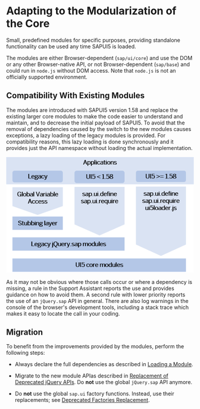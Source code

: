 <!-- loiob8fdf0c903424c9191f142842323ae22 -->

# Adapting to the Modularization of the Core

Small, predefined modules for specific purposes, providing standalone functionality can be used any time SAPUI5 is loaded.

The modules are either Browser-dependent \(`sap/ui/core`\) and use the DOM or any other Browser-native API, or not Browser-dependent \(`sap/base`\) and could run in `node.js` without DOM access. Note that `node.js` is not an officially supported environment.



<a name="loiob8fdf0c903424c9191f142842323ae22__section_dcz_jnh_y2b"/>

## Compatibility With Existing Modules

The modules are introduced with SAPUI5 version 1.58 and replace the existing larger core modules to make the code easier to understand and maintain, and to decrease the initial payload of SAPUI5. To avoid that the removal of dependencies caused by the switch to the new modules causes exceptions, a lazy loading of the legacy modules is provided. For compatibility reasons, this lazy loading is done synchronously and it provides just the API namespace without loading the actual implementation.

![](images/Image_Modularization_81e22f4.png)

As it may not be obvious where those calls occur or where a dependency is missing, a rule in the Support Assistant reports the use and provides guidance on how to avoid them. A second rule with lower priority reports the use of an `jQuery.sap` API in general. There are also log warnings in the console of the browser's development tools, including a stack trace which makes it easy to locate the call in your coding.



<a name="loiob8fdf0c903424c9191f142842323ae22__section_wbd_lph_y2b"/>

## Migration

To benefit from the improvements provided by the modules, perform the following steps:

-   Always declare the full dependencies as described in [Loading a Module](loading-a-module-d12024e.md).

-   Migrate to the new module APIas described in [Replacement of Deprecated jQuery APIs](replacement-of-deprecated-jquery-apis-a075ed8.md). Do **not** use the global `jQuery.sap` API anymore.

-   Do **not** use the global `sap.ui` factory functions. Instead, use their replacements; see [Deprecated Factories Replacement](deprecated-factories-replacement-491bd9c.md).


